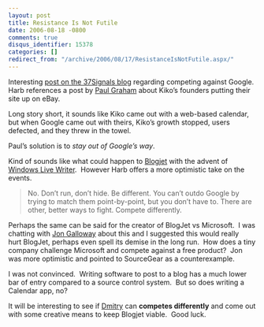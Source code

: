 ```yaml
---
layout: post
title: Resistance Is Not Futile
date: 2006-08-18 -0800
comments: true
disqus_identifier: 15378
categories: []
redirect_from: "/archive/2006/08/17/ResistanceIsNotFutile.aspx/"
---
```


Interesting [post on the 37Signals
blog](http://37signals.com/svn/archives2/google_does_not_render_resistance_futile.php "Google does not render resistance futile")
regarding competing against Google.  Harb references a post by [Paul
Graham](http://paulgraham.infogami.com/blog/kiko "Paul Graham on Google and Kiko") about
Kiko’s founders putting their site up on eBay. 

Long story short, it sounds like Kiko came out with a web-based
calendar, but when Google came out with theirs, Kiko’s growth stopped,
users defected, and they threw in the towel.

Paul’s solution is to *stay out of Google’s way*.

Kind of sounds like what could happen
to [Blogjet](http://blogjet.com/ "Blogjet") with the advent of [Windows
Live Writer](http://windowslivewriter.spaces.live.com/).  However Harb
offers a more optimistic take on the events.

> No. Don’t run, don’t hide. Be different. You can’t outdo Google by
> trying to match them point-by-point, but you don’t have to. There are
> other, better ways to fight. Compete differently.

Perhaps the same can be said for the creator of BlogJet vs Microsoft.  I
was chatting with [Jon
Galloway](http://weblogs.asp.net/jgalloway/ "Jon's Blog") about this and
I suggested this would really hurt BlogJet, perhaps even spell its
demise in the long run.  How does a tiny company challenge Microsoft and
compete against a free product?  Jon was more optimistic and pointed to
SourceGear as a counterexample.

I was not convinced.  Writing software to post to a blog has a much
lower bar of entry compared to a source control system.  But so does
writing a Calendar app, no?

It will be interesting to see if
[Dmitry](http://www.blogjet.com/blog/ "Dmitry Chestnykh") can **competes
differently** and come out with some creative means to keep Blogjet
viable.  Good luck.

